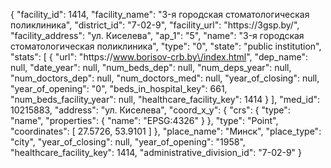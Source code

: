 {
    "facility_id": 1414,
    "facility_name": "3-я городская стоматологическая поликлиника",
    "district_id": "7-02-9",
    "facility_url": "https:\/\/3gsp.by\/",
    "facility_address": "ул. Киселева",
    "ap_1": "5",
    "name": "3-я городская стоматологическая поликлиника",
    "type": "0",
    "state": "public institution",
    "stats": [
        {
            "url": "https:\/\/www.borisov-crb.by\/index.html",
            "dep_name": null,
            "date_year": null,
            "num_beds_dep": null,
            "num_deps_year": null,
            "num_doctors_dep": null,
            "num_doctors_med": null,
            "year_of_closing": null,
            "year_of_opening": "0",
            "beds_in_hospital_key": 661,
            "num_beds_facility_year": null,
            "healthcare_facility_key": 1414
        }
    ],
    "med_id": 10215883,
    "address": "ул. Киселева",
    "coord_x_y": {
        "crs": {
            "type": "name",
            "properties": {
                "name": "EPSG:4326"
            }
        },
        "type": "Point",
        "coordinates": [
            27.5726,
            53.9101
        ]
    },
    "place_name": "Минск",
    "place_type": "city",
    "year_of_closing": null,
    "year_of_opening": "1958",
    "healthcare_facility_key": 1414,
    "administrative_division_id": "7-02-9"
}